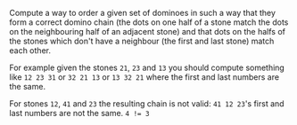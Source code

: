 Compute a way to order a given set of dominoes in such a way that they form a
correct domino chain (the dots on one half of a stone match the dots on the
neighbouring half of an adjacent stone) and that dots on the halfs of the stones
which don't have a neighbour (the first and last stone) match each other.

For example given the stones `21`, `23` and `13` you should compute something
like `12 23 31` or `32 21 13` or `13 32 21` where the first and last numbers
are the same.

For stones `12`, `41` and `23` the resulting chain is not valid: 
`41 12 23`'s first and last numbers are not the same. `4 != 3`
